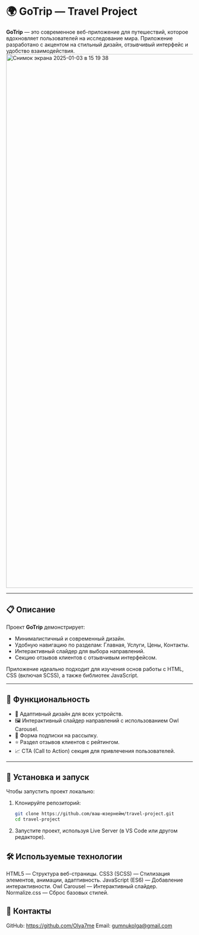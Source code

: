 # 🌍 GoTrip — Travel Project

**GoTrip** — это современное веб-приложение для путешествий, которое вдохновляет пользователей на исследование мира. Приложение разработано с акцентом на стильный дизайн, отзывчивый интерфейс и удобство взаимодействия.
<img width="1440" alt="Снимок экрана 2025-01-03 в 15 19 38" src="https://github.com/user-attachments/assets/c2a12571-8fb4-4b6b-8830-9243de258cbb" />

---

## 📋 Описание

Проект **GoTrip** демонстрирует:
- Минималистичный и современный дизайн.
- Удобную навигацию по разделам: Главная, Услуги, Цены, Контакты.
- Интерактивный слайдер для выбора направлений.
- Секцию отзывов клиентов с отзывчивым интерфейсом.

Приложение идеально подходит для изучения основ работы с HTML, CSS (включая SCSS), а также библиотек JavaScript.

---

## 🚀 Функциональность

- 🌟 Адаптивный дизайн для всех устройств.
- 🖼️ Интерактивный слайдер направлений с использованием Owl Carousel.
- 📝 Форма подписки на рассылку.
- ⭐ Раздел отзывов клиентов с рейтингом.
- 📈 CTA (Call to Action) секция для привлечения пользователей.

---

## 🔧 Установка и запуск

Чтобы запустить проект локально:

1. Клонируйте репозиторий:
   ```bash
   git clone https://github.com/ваш-юзернейм/travel-project.git
   cd travel-project
   
2. Запустите проект, используя Live Server (в VS Code или другом редакторе).
   

## 🛠️ Используемые технологии

HTML5 — Структура веб-страницы.
CSS3 (SCSS) — Стилизация элементов, анимации, адаптивность.
JavaScript (ES6) — Добавление интерактивности.
Owl Carousel — Интерактивный слайдер.
Normalize.css — Сброс базовых стилей.

## 📧 Контакты
GitHub: https://github.com/Olya7me
Email: gumnukolga@gmail.com
